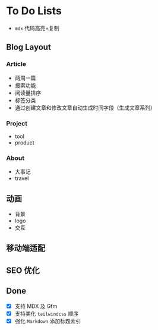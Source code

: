 # To Do Lists

- `mdx` 代码高亮+复制

## Blog Layout

### Article

- 两周一篇
- 搜索功能
- 阅读量排序
- 标签分类
- 通过创建文章和修改文章自动生成时间字段（生成文章系列）

### Project

- tool
- product

### About

- 大事记
- travel

## 动画

- 背景
- logo
- 交互

## 移动端适配

## SEO 优化

## Done

- [x] 支持 MDX 及 Gfm
- [x] 支持美化 `tailwindcss` 顺序
- [x] 强化 `Markdown` 添加标题索引
